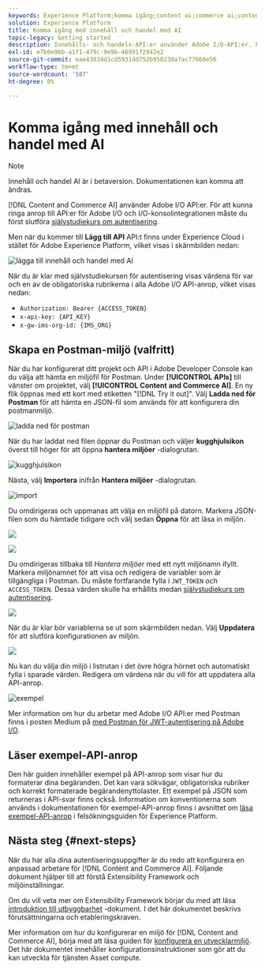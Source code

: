 ```yaml
---
keywords: Experience Platform;komma igång;content ai;commerce ai;content/commerce ai
solution: Experience Platform
title: Komma igång med innehåll och handel med AI
topic-legacy: Getting started
description: Innehålls- och handels-API:er använder Adobe I/O-API:er. För att kunna ringa anrop till API:er för Adobe I/O och I/O-konsolintegrering måste du först slutföra självstudiekursen om autentisering.
exl-id: e7b0e9bb-a1f1-479c-9e9b-46991f2942e2
source-git-commit: eae43834d1cd5931dd752b95023da7ac77668e56
workflow-type: tm+mt
source-wordcount: '587'
ht-degree: 0%

---
```


# Komma igång med innehåll och handel med AI

>[!NOTE]
>
>Innehåll och handel AI är i betaversion. Dokumentationen kan komma att ändras.

[!DNL Content and Commerce AI] använder Adobe I/O API:er. För att kunna ringa anrop till API:er för Adobe I/O och I/O-konsolintegrationen måste du först slutföra [självstudiekurs om autentisering](https://www.adobe.com/go/platform-api-authentication-en).

Men när du kommer till **Lägg till API** API:t finns under Experience Cloud i stället för Adobe Experience Platform, vilket visas i skärmbilden nedan:

![lägga till innehåll och handel med AI](./images/add-api.png)

När du är klar med självstudiekursen för autentisering visas värdena för var och en av de obligatoriska rubrikerna i alla Adobe I/O API-anrop, vilket visas nedan:

- `Authorization: Bearer {ACCESS_TOKEN}`
- `x-api-key: {API_KEY}`
- `x-gw-ims-org-id: {IMS_ORG}`

## Skapa en Postman-miljö (valfritt)

När du har konfigurerat ditt projekt och API i Adobe Developer Console kan du välja att hämta en miljöfil för Postman. Under **[!UICONTROL APIs]** till vänster om projektet, välj **[!UICONTROL Content and Commerce AI]**. En ny flik öppnas med ett kort med etiketten &quot;[!DNL Try it out]&quot;. Välj **Ladda ned för Postman** för att hämta en JSON-fil som används för att konfigurera din postmanmiljö.

![ladda ned för postman](./images/add-to-postman.png)

När du har laddat ned filen öppnar du Postman och väljer **kugghjulsikon** överst till höger för att öppna **hantera miljöer** -dialogrutan.

![kugghjulsikon](./images/select-gear-icon.png)

Nästa, välj **Importera** inifrån **Hantera miljöer** -dialogrutan.

![import](./images/import.png)

Du omdirigeras och uppmanas att välja en miljöfil på datorn. Markera JSON-filen som du hämtade tidigare och välj sedan **Öppna** för att läsa in miljön.

![](./images/choose-your-file.png)

![](./images/click-open.png)

Du omdirigeras tillbaka till *Hantera miljöer* med ett nytt miljönamn ifyllt. Markera miljönamnet för att visa och redigera de variabler som är tillgängliga i Postman. Du måste fortfarande fylla i `JWT_TOKEN` och `ACCESS_TOKEN`. Dessa värden skulle ha erhållits medan [självstudiekurs om autentisering](https://www.adobe.com/go/platform-api-authentication-en).

![](./images/re-direct.png)

När du är klar bör variablerna se ut som skärmbilden nedan. Välj **Uppdatera** för att slutföra konfigurationen av miljön.

![](./images/final-environment.png)

Nu kan du välja din miljö i listrutan i det övre högra hörnet och automatiskt fylla i sparade värden. Redigera om värdena när du vill för att uppdatera alla API-anrop.

![exempel](./images/select-environment.png)

Mer information om hur du arbetar med Adobe I/O API:er med Postman finns i posten Medium på [med Postman för JWT-autentisering på Adobe I/O](https://medium.com/adobetech/using-postman-for-jwt-authentication-on-adobe-i-o-7573428ffe7f).

## Läser exempel-API-anrop

Den här guiden innehåller exempel på API-anrop som visar hur du formaterar dina begäranden. Det kan vara sökvägar, obligatoriska rubriker och korrekt formaterade begärandenyttolaster. Ett exempel på JSON som returneras i API-svar finns också. Information om konventionerna som används i dokumentationen för exempel-API-anrop finns i avsnittet om [läsa exempel-API-anrop](../../landing/troubleshooting.md) i felsökningsguiden för Experience Platform.

## Nästa steg {#next-steps}

När du har alla dina autentiseringsuppgifter är du redo att konfigurera en anpassad arbetare för [!DNL Content and Commerce AI]. Följande dokument hjälper till att förstå Extensibility Framework och miljöinställningar.

Om du vill veta mer om Extensibility Framework börjar du med att läsa [introduktion till utbyggbarhet](https://experienceleague.adobe.com/docs/asset-compute/using/extend/understand-extensibility.html) -dokument. I det här dokumentet beskrivs förutsättningarna och etableringskraven.

Mer information om hur du konfigurerar en miljö för [!DNL Content and Commerce AI], börja med att läsa guiden för [konfigurera en utvecklarmiljö](https://experienceleague.adobe.com/docs/asset-compute/using/extend/setup-environment.html). Det här dokumentet innehåller konfigurationsinstruktioner som gör att du kan utveckla för tjänsten Asset compute.
